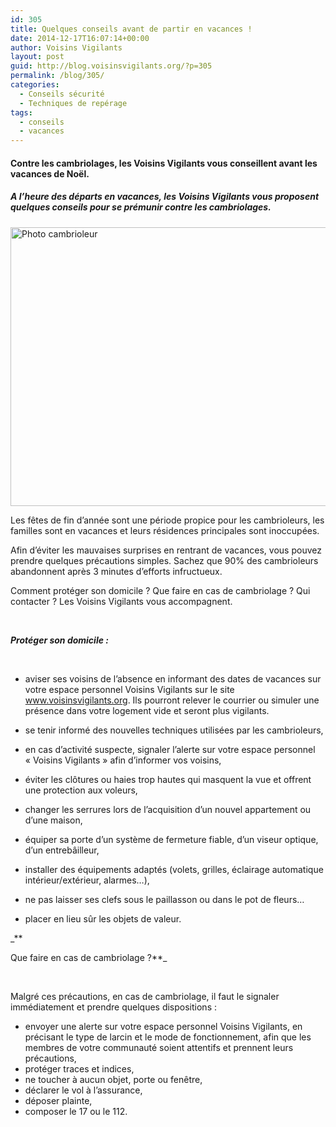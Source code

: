 ```yaml
---
id: 305
title: Quelques conseils avant de partir en vacances !
date: 2014-12-17T16:07:14+00:00
author: Voisins Vigilants
layout: post
guid: http://blog.voisinsvigilants.org/?p=305
permalink: /blog/305/
categories:
  - Conseils sécurité
  - Techniques de repérage
tags:
  - conseils
  - vacances
---
```

#### Contre les cambriolages, les Voisins Vigilants vous conseillent avant les vacances de Noël.

##### _A l&rsquo;heure des départs en vacances, les Voisins Vigilants vous proposent quelques conseils pour se prémunir contre les cambriolages._

[<img class="alignnone size-large wp-image-139" src="http://blog.voisinsvigilants.org/securite/wp-content/uploads/sites/6/2014/12/Photo-cambrioleur-1024x715.jpg" alt="Photo cambrioleur" width="640" height="446" />](http://blog.voisinsvigilants.org/securite/wp-content/uploads/sites/6/2014/12/Photo-cambrioleur.jpg)

Les fêtes de fin d’année sont une période propice pour les cambrioleurs, les familles sont en vacances et leurs résidences principales sont inoccupées.

Afin d’éviter les mauvaises surprises en rentrant de vacances, vous pouvez prendre quelques précautions simples. Sachez que 90% des cambrioleurs abandonnent après 3 minutes d’efforts infructueux.

Comment protéger son domicile ? Que faire en cas de cambriolage ? Qui contacter ? Les Voisins Vigilants vous accompagnent.

&nbsp;

_**Protéger son domicile :**_

&nbsp;

  * aviser ses voisins de l’absence en informant des dates de vacances sur votre espace personnel Voisins Vigilants sur le site www.voisinsvigilants.org. Ils pourront relever le courrier ou simuler une présence dans votre logement vide et seront plus vigilants.

  * se tenir informé des nouvelles techniques utilisées par les cambrioleurs,

  * en cas d’activité suspecte, signaler l’alerte sur votre espace personnel « Voisins Vigilants » afin d’informer vos voisins,

  * éviter les clôtures ou haies trop hautes qui masquent la vue et offrent une protection aux voleurs,

  * changer les serrures lors de l’acquisition d’un nouvel appartement ou d’une maison,

  * équiper sa porte d&rsquo;un système de fermeture fiable, d&rsquo;un viseur optique, d&rsquo;un entrebâilleur,

  * installer des équipements adaptés (volets, grilles, éclairage automatique intérieur/extérieur, alarmes&#8230;),

  * ne pas laisser ses clefs sous le paillasson ou dans le pot de fleurs&#8230;

  * placer en lieu sûr les objets de valeur.

_**
  
Que faire en cas de cambriolage ?**_

&nbsp;

Malgré ces précautions, en cas de cambriolage, il faut le signaler immédiatement et prendre quelques dispositions :

  * envoyer une alerte sur votre espace personnel Voisins Vigilants, en précisant le type de larcin et le mode de fonctionnement, afin que les membres de votre communauté soient attentifs et prennent leurs précautions,
  * protéger traces et indices,
  * ne toucher à aucun objet, porte ou fenêtre,
  * déclarer le vol à l&rsquo;assurance,
  * déposer plainte,
  * composer le 17 ou le 112.
